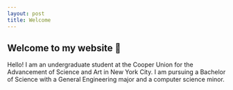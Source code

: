 ```yaml
---
layout: post
title: Welcome
---
```


## Welcome to my website 👋

Hello! I am an undergraduate student at the Cooper Union for the Advancement of Science and Art in New York City. I am pursuing a Bachelor of Science with a General Engineering major and a computer science minor.
